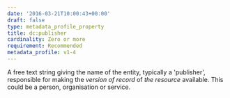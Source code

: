 ```yaml
---
date: '2016-03-21T10:00:43+00:00'
draft: false
type: metadata_profile_property
title: dc:publisher
cardinality: Zero or more
requirement: Recommended
metadata_profile: v1-4
---
```

A free text string giving the name of the entity, typically a &#39;publisher&#39;, responsible for making the *version of record* of *the resource* available. This could be a person, organisation or service.
